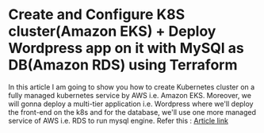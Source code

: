 # Create and Configure K8S cluster(Amazon EKS) + Deploy Wordpress app on it with MySQl as DB(Amazon RDS) using Terraform
In this article I am going to show you how to create Kubernetes cluster on a fully managed kubernetes service by AWS i.e. Amazon EKS. Moreover, we will gonna deploy a multi-tier application i.e. Wordpress where we'll deploy the front-end on the k8s and for the database, we'll use one more managed service of AWS i.e. RDS to run mysql engine.
Refer this : [Article link](https://www.linkedin.com/pulse/create-configure-k8s-clusteramazon-eks-deploy-app-mysql-mohit-agarwal/?trackingId=THAFRmljDw4iSfwrwRqLMw%3D%3D)
